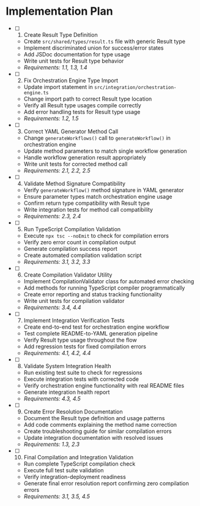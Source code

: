 # Implementation Plan

- [ ] 1. Create Result Type Definition
  - Create `src/shared/types/result.ts` file with generic Result type
  - Implement discriminated union for success/error states
  - Add JSDoc documentation for type usage
  - Write unit tests for Result type behavior
  - _Requirements: 1.1, 1.3, 1.4_

- [ ] 2. Fix Orchestration Engine Type Import
  - Update import statement in `src/integration/orchestration-engine.ts`
  - Change import path to correct Result type location
  - Verify all Result type usages compile correctly
  - Add error handling tests for Result type usage
  - _Requirements: 1.2, 1.5_

- [ ] 3. Correct YAML Generator Method Call
  - Change `generateWorkflows()` call to `generateWorkflow()` in orchestration engine
  - Update method parameters to match single workflow generation
  - Handle workflow generation result appropriately
  - Write unit tests for corrected method call
  - _Requirements: 2.1, 2.2, 2.5_

- [ ] 4. Validate Method Signature Compatibility
  - Verify `generateWorkflow()` method signature in YAML generator
  - Ensure parameter types match orchestration engine usage
  - Confirm return type compatibility with Result type
  - Write integration tests for method call compatibility
  - _Requirements: 2.3, 2.4_

- [ ] 5. Run TypeScript Compilation Validation
  - Execute `npx tsc --noEmit` to check for compilation errors
  - Verify zero error count in compilation output
  - Generate compilation success report
  - Create automated compilation validation script
  - _Requirements: 3.1, 3.2, 3.3_

- [ ] 6. Create Compilation Validator Utility
  - Implement CompilationValidator class for automated error checking
  - Add methods for running TypeScript compiler programmatically
  - Create error reporting and status tracking functionality
  - Write unit tests for compilation validator
  - _Requirements: 3.4, 4.4_

- [ ] 7. Implement Integration Verification Tests
  - Create end-to-end test for orchestration engine workflow
  - Test complete README-to-YAML generation pipeline
  - Verify Result type usage throughout the flow
  - Add regression tests for fixed compilation errors
  - _Requirements: 4.1, 4.2, 4.4_

- [ ] 8. Validate System Integration Health
  - Run existing test suite to check for regressions
  - Execute integration tests with corrected code
  - Verify orchestration engine functionality with real README files
  - Generate integration health report
  - _Requirements: 4.3, 4.5_

- [ ] 9. Create Error Resolution Documentation
  - Document the Result type definition and usage patterns
  - Add code comments explaining the method name correction
  - Create troubleshooting guide for similar compilation errors
  - Update integration documentation with resolved issues
  - _Requirements: 1.3, 2.3_

- [ ] 10. Final Compilation and Integration Validation
  - Run complete TypeScript compilation check
  - Execute full test suite validation
  - Verify integration-deployment readiness
  - Generate final error resolution report confirming zero compilation errors
  - _Requirements: 3.1, 3.5, 4.5_